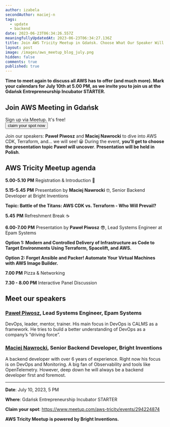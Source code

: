```yaml
---
author: izabela
secondAuthor: maciej-n
tags:
  - update
  - backend
date: 2023-06-23T06:34:26.557Z
meaningfullyUpdatedAt: 2023-06-23T06:34:27.136Z
title: Join AWS Tricity Meetup in Gdańsk. Choose What Our Speaker Will Say
layout: post
image: /images/aws_meetup_blog_july.png
hidden: false
comments: true
published: true
---
```

**Time to meet again to discuss all AWS has to offer (and much more). Mark your calendars for July 10th at 5.00 PM, as we invite you to join us at the Gdańsk Entrepreneurship Incubator STARTER.**

<div class='block-button'><h2>Join AWS Meeting in Gdańsk</h2><div>Sign up via Meetup. It's free!</div><a href="https://www.meetup.com/aws-tricity/events/294224874"><button>claim your spot now</button></a></div>

Join our speakers: **Paweł** **Piwosz** and **Maciej Nawrocki** to dive into AWS CDK, Terraform, and… we will see! 😀 During the event, **you’ll get to choose the presentation topic Paweł will uncover**. **Presentation will be held in Polish**.

## AWS Tricity Meetup agenda

**5.00-5.10** **PM** Registration & Introduction 👋

**5.15-5.45** **PM** Presentation by **Maciej Nawrocki** 🤓, Senior Backend Developer at Bright Inventions

**Topic: Battle of the Titans: AWS CDK vs. Terraform - Who Will Prevail?**

**5.45** **PM** Refreshment Break ☕️

**6.00-7.00 PM** Presentation by **Paweł Piwosz** 😎, Lead Systems Engineer at Epam Systems

**Option 1: Modern and Controlled Delivery of Infrastructure as Code to Target Environments Using Terraform, Spacelift, and AWS.**

**Option 2: Forget Ansible and Packer! Automate Your Virtual Machines with AWS Image Builder.**

**7.00 PM** Pizza & Networking

**7.30 - 8.00 PM** Interactive Panel Discussion

## Meet our speakers

### [Paweł Piwosz](https://www.linkedin.com/in/pawelpiwosz/), Lead Systems Engineer, Epam Systems

DevOps, leader, mentor, trainer. His main focus in DevOps is CALMS as a framework. He tries to build a better understanding of DevOps as a company’s “driving force”.

### [Maciej Nawrocki](https://www.linkedin.com/in/maciej-nawrocki/), Senior Backend Developer, Bright Inventions

A backend developer with over 6 years of experience. Right now his focus is on DevOps and Monitoring. A big fan of Observability and tools like OpenTelemetry. However, deep down he will always be a backend developer first and foremost.

- - -

**Date**: July 10, 2023, 5 PM

**Where**: Gdańsk Entrepreneurship Incubator STARTER

**Claim your spot**: https://www.meetup.com/aws-tricity/events/294224874

**AWS Tricity Meetup is powered by Bright Inventions.**